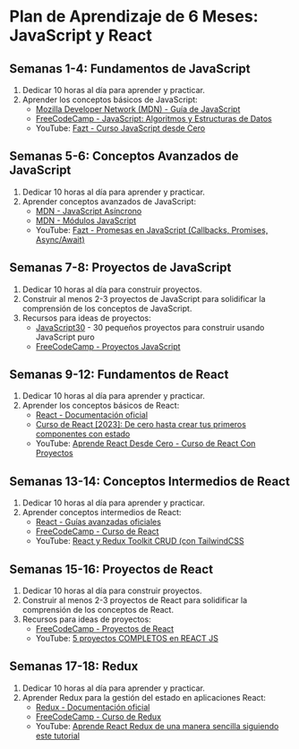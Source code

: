 # Plan de Aprendizaje de 6 Meses: JavaScript y React

## Semanas 1-4: Fundamentos de JavaScript

1. Dedicar 10 horas al día para aprender y practicar.
2. Aprender los conceptos básicos de JavaScript:
   - [Mozilla Developer Network (MDN) - Guía de JavaScript](https://developer.mozilla.org/es/docs/Web/JavaScript/Guide)
   - [FreeCodeCamp - JavaScript: Algoritmos y Estructuras de Datos](https://www.freecodecamp.org/espanol/learn/javascript-algorithms-and-data-structures/)
   - YouTube: [Fazt - Curso JavaScript desde Cero](https://www.youtube.com/watch?v=RqQ1d1qEWlE)

## Semanas 5-6: Conceptos Avanzados de JavaScript

1. Dedicar 10 horas al día para aprender y practicar.
2. Aprender conceptos avanzados de JavaScript:
   - [MDN - JavaScript Asíncrono](https://developer.mozilla.org/es/docs/Learn/JavaScript/Asynchronous)
   - [MDN - Módulos JavaScript](https://developer.mozilla.org/es/docs/Web/JavaScript/Guide/Modules)
   - YouTube: [Fazt - Promesas en JavaScript (Callbacks, Promises, Async/Await)](https://www.youtube.com/watch?v=Q3HtXuDEy5s)

## Semanas 7-8: Proyectos de JavaScript

1. Dedicar 10 horas al día para construir proyectos.
2. Construir al menos 2-3 proyectos de JavaScript para solidificar la comprensión de los conceptos de JavaScript.
3. Recursos para ideas de proyectos:
   - [JavaScript30](https://javascript30.com/) - 30 pequeños proyectos para construir usando JavaScript puro
   - [FreeCodeCamp - Proyectos JavaScript](https://www.freecodecamp.org/espanol/learn/javascript-algorithms-and-data-structures/#javascript-algorithms-and-data-structures-projects)

## Semanas 9-12: Fundamentos de React

1. Dedicar 10 horas al día para aprender y practicar.
2. Aprender los conceptos básicos de React:
   - [React - Documentación oficial](https://es.react.dev/learn)
   - [Curso de React [2023]: De cero hasta crear tus primeros componentes con estado](https://www.youtube.com/watch?v=7iobxzd_2wY)
   - YouTube: [Aprende React Desde Cero - Curso de React Con Proyectos](https://www.youtube.com/watch?v=6Jfk8ic3KVk)

## Semanas 13-14: Conceptos Intermedios de React

1. Dedicar 10 horas al día para aprender y practicar.
2. Aprender conceptos intermedios de React:
   - [React - Guías avanzadas oficiales](https://es.react.dev/reference/react)
   - [FreeCodeCamp - Curso de React](https://www.freecodecamp.org/espanol/learn/front-end-libraries/react/)
   - YouTube: [React y Redux Toolkit CRUD (con TailwindCSS](https://www.youtube.com/watch?v=w2rAP7d6ndg&ab_channel=FaztCode)

## Semanas 15-16: Proyectos de React

1. Dedicar 10 horas al día para construir proyectos.
2. Construir al menos 2-3 proyectos de React para solidificar la comprensión de los conceptos de React.
3. Recursos para ideas de proyectos:
   - [FreeCodeCamp - Proyectos de React](https://www.freecodecamp.org/es/news/5-proyectos-de-react-que-necesitas-en-tu-portafolio/)
   - YouTube: [5 proyectos COMPLETOS en REACT JS](https://www.youtube.com/watch?v=oT-feDPuJmk&ab_channel=VidaMRR-Programacionweb)

## Semanas 17-18: Redux

1. Dedicar 10 horas al día para aprender y practicar.
2. Aprender Redux para la gestión del estado en aplicaciones React:
   - [Redux - Documentación oficial](https://es.redux.js.org/)
   - [FreeCodeCamp - Curso de Redux](https://www.freecodecamp.org/espanol/learn/front-end-libraries/redux/)
   - YouTube: [Aprende React Redux de una manera sencilla siguiendo este tutorial](https://www.youtube.com/watch?v=SFyAZFrjDBA&ab_channel=TheFullstackDevs)
